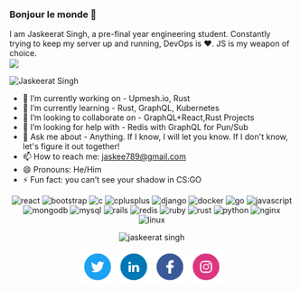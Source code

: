 ### Bonjour le monde 👋

<!--
**shubhank-saxena/shubhank-saxena** is a ✨ _special_ ✨ repository because its `README.md` (this file) appears on your GitHub profile.
Here are some ideas to get you started:
-->
I am Jaskeerat Singh, a pre-final year engineering student. Constantly trying to keep my server up and running, DevOps is ❤️. JS is my weapon of choice.<br/>
<img align='center' src='https://media1.tenor.com/images/13459a91646aa0c99229327a5d4d2aa7/tenor.gif?itemid=4157976' width='200"'>
<p align="left"> <img src="https://komarev.com/ghpvc/?username=jaskeerat789" alt="Jaskeerat Singh" /> </p>

- 🔭 I’m currently working on - Upmesh.io, Rust
- 🌱 I’m currently learning - Rust, GraphQL, Kubernetes
- 👯 I’m looking to collaborate on - GraphQL+React,Rust Projects 
- 🤔 I’m looking for help with - Redis with GraphQL for Pun/Sub
- 💬 Ask me about - Anything. If I know, I will let you know. If I don't know, let's figure it out together!
- 📫 How to reach me: jaskee789@gmail.com 
- 😄 Pronouns: He/Him
- ⚡ Fun fact: you can’t see your shadow in CS:GO

<p align="center">
  <img src="https://devicons.github.io/devicon/devicon.git/icons/react/react-original-wordmark.svg" alt="react" width="40" height="40"/> 
  <img src="https://devicons.github.io/devicon/devicon.git/icons/bootstrap/bootstrap-plain.svg" alt="bootstrap" width="40" height="40"/> 
  <img src="https://devicons.github.io/devicon/devicon.git/icons/c/c-original.svg" alt="c" width="40" height="40"/> 
  <img src="https://devicons.github.io/devicon/devicon.git/icons/cplusplus/cplusplus-original.svg" alt="cplusplus" width="40" height="40"/> 
  <img src="https://devicons.github.io/devicon/devicon.git/icons/django/django-original.svg" alt="django" width="40" height="40"/> 
  <img src="https://devicons.github.io/devicon/devicon.git/icons/docker/docker-original-wordmark.svg" alt="docker" width="40" height="40"/> 
  <img src="https://devicons.github.io/devicon/devicon.git/icons/go/go-original.svg" alt="go" width="40" height="40"/> 
  <img src="https://devicons.github.io/devicon/devicon.git/icons/javascript/javascript-original.svg" alt="javascript" width="40" height="40"/> 
  <img src="https://devicons.github.io/devicon/devicon.git/icons/mongodb/mongodb-original-wordmark.svg" alt="mongodb" width="40" height="40"/> 
  <img src="https://devicons.github.io/devicon/devicon.git/icons/mysql/mysql-original-wordmark.svg" alt="mysql" width="40" height="40"/> 
  <img src="https://devicons.github.io/devicon/devicon.git/icons/rails/rails-original-wordmark.svg" alt="rails" width="40" height="40"/> 
  <img src="https://devicons.github.io/devicon/devicon.git/icons/redis/redis-original-wordmark.svg" alt="redis" width="40" height="40"/> 
  <img src="https://devicons.github.io/devicon/devicon.git/icons/ruby/ruby-original-wordmark.svg" alt="ruby" width="40" height="40"/> 
  <img src="https://devicons.github.io/devicon/devicon.git/icons/rust/rust-plain.svg" alt="rust" width="40" height="40"/> 
  <img src="https://devicons.github.io/devicon/devicon.git/icons/python/python-original-wordmark.svg" alt="python" width="40" height="40"/> 
  <img src="https://devicons.github.io/devicon/devicon.git/icons/nginx/nginx-original.svg" alt="nginx" width="40" height="40"/> 
  <img src="https://devicons.github.io/devicon/devicon.git/icons/linux/linux-original.svg" alt="linux" width="40" height="40"/>
</p>
<p align="center"> 
  <img src="https://github-readme-stats.vercel.app/api?username=jaskeerat789&show_icons=true&theme=tokyonight" alt="jaskeerat singh" /> 
</p>

<p align="center">
<a href="https://twitter.com/jaskee789"><img src="https://github.com/aritraroy/social-icons/blob/master/twitter-icon.png?raw=true" width="60"></a>
<a href="https://www.linkedin.com/in/jaskeerat789"><img src="https://github.com/aritraroy/social-icons/blob/master/linkedin-icon.png?raw=true" width="60"></a>
<a href="https://www.facebook.com/people/Jaskeerat-Singh-Randhawa/100010815133194"><img src="https://github.com/aritraroy/social-icons/blob/master/facebook-icon.png?raw=true" width="60"></a>
<a href="https://instagram.com/yml_engg"><img src="https://github.com/aritraroy/social-icons/blob/master/instagram-icon.png?raw=true" width="60"></a>
</p>
